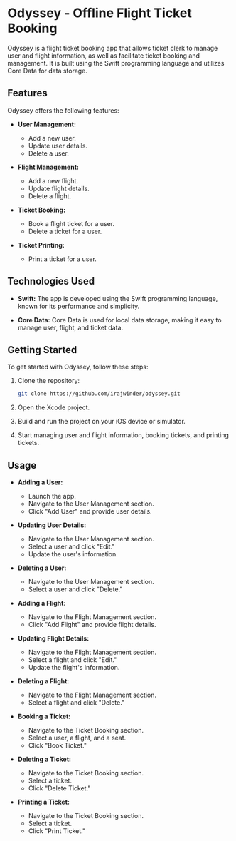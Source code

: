 # Odyssey - Offline Flight Ticket Booking

Odyssey is a flight ticket booking app that allows ticket clerk to manage user and flight information, as well as facilitate ticket booking and management. It is built using the Swift programming language and utilizes Core Data for data storage.

## Features

Odyssey offers the following features:

- **User Management:**
  - Add a new user.
  - Update user details.
  - Delete a user.

- **Flight Management:**
  - Add a new flight.
  - Update flight details.
  - Delete a flight.

- **Ticket Booking:**
  - Book a flight ticket for a user.
  - Delete a ticket for a user.

- **Ticket Printing:**
  - Print a ticket for a user.

## Technologies Used

- **Swift:** The app is developed using the Swift programming language, known for its performance and simplicity.

- **Core Data:** Core Data is used for local data storage, making it easy to manage user, flight, and ticket data.

## Getting Started

To get started with Odyssey, follow these steps:

1. Clone the repository:

   ```bash
   git clone https://github.com/irajwinder/odyssey.git
   ```

2. Open the Xcode project.

3. Build and run the project on your iOS device or simulator.

4. Start managing user and flight information, booking tickets, and printing tickets.

## Usage

- **Adding a User:**
  - Launch the app.
  - Navigate to the User Management section.
  - Click "Add User" and provide user details.

- **Updating User Details:**
  - Navigate to the User Management section.
  - Select a user and click "Edit."
  - Update the user's information.

- **Deleting a User:**
  - Navigate to the User Management section.
  - Select a user and click "Delete."

- **Adding a Flight:**
  - Navigate to the Flight Management section.
  - Click "Add Flight" and provide flight details.

- **Updating Flight Details:**
  - Navigate to the Flight Management section.
  - Select a flight and click "Edit."
  - Update the flight's information.

- **Deleting a Flight:**
  - Navigate to the Flight Management section.
  - Select a flight and click "Delete."

- **Booking a Ticket:**
  - Navigate to the Ticket Booking section.
  - Select a user, a flight, and a seat.
  - Click "Book Ticket."

- **Deleting a Ticket:**
  - Navigate to the Ticket Booking section.
  - Select a ticket.
  - Click "Delete Ticket."

- **Printing a Ticket:**
  - Navigate to the Ticket Booking section.
  - Select a ticket.
  - Click "Print Ticket."
